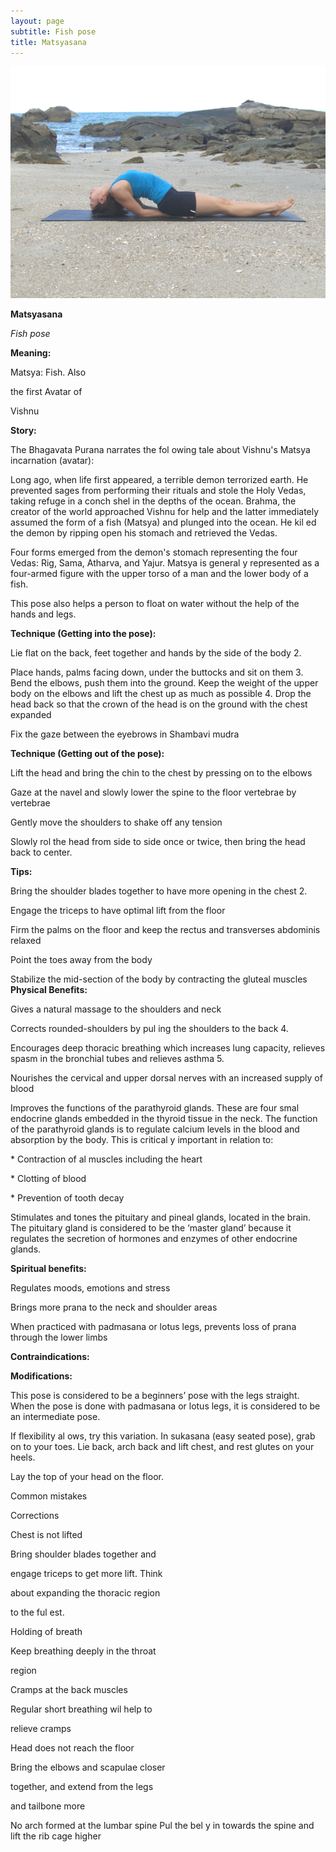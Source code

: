 ```yaml
---
layout: page
subtitle: Fish pose
title: Matsyasana
---
```

  <p class="calibre1 text-center">
   <img class="calibre2" src="../../assets/img/index-38_3.png"/>
  </p>
  <p class="calibre1">
  </p>
  <p class="calibre1">
   <b class="calibre3">
   </b>
  </p>
  <p class="calibre1">
   <b class="calibre3">
    Matsyasana
   </b>
  </p>
  <p class="calibre1">
  </p>
  <p class="calibre1">
  </p>
  <p class="calibre1">
  </p>
  <p class="calibre1">
  </p>
  <p class="calibre1">
  </p>
  <p class="calibre1">
   <i class="calibre4">
    Fish pose
   </i>
  </p>
  <p class="calibre1">
   <b class="calibre3">
   </b>
  </p>
  <p class="calibre1">
   <b class="calibre3">
    Meaning:
   </b>
  </p>
  <p class="calibre1">
   Matsya: Fish. Also
  </p>
  <p class="calibre1">
   the first Avatar of
  </p>
  <p class="calibre1">
   Vishnu
  </p>
  <p class="calibre1">
  </p>
  <p class="calibre1">
  </p>
  <p class="calibre1">
  </p>
  <p class="calibre1">
  </p>
  <p class="calibre1">
   <b class="calibre3">
    Story:
   </b>
  </p>
  <p class="calibre1">
  </p>
  <p class="calibre1">
   The  Bhagavata  Purana  narrates  the  fol owing  tale  about  Vishnu's  Matsya incarnation (avatar):
  </p>
  <p class="calibre1">
  </p>
  <p class="calibre1">
   Long  ago,  when  life  first  appeared,  a  terrible  demon  terrorized  earth.  He prevented sages from performing their rituals and stole the Holy Vedas, taking refuge in a conch shel  in the depths of the ocean. Brahma, the creator of the world  approached  Vishnu  for  help  and  the  latter  immediately  assumed  the form of a fish (Matsya) and plunged into the ocean. He kil ed  the demon by ripping open his stomach and retrieved the Vedas.
  </p>
  <p class="calibre1">
  </p>
  <p class="calibre1">
   Four forms emerged from the demon's stomach representing the four Vedas: Rig, Sama, Atharva, and Yajur. Matsya is general y represented as a four-armed figure with the upper torso of a man and the lower body of a fish.
  </p>
  <p class="calibre1">
  </p>
  <p class="calibre1">
   This pose also helps a person to float on water without the help of the hands and legs.
  </p>
  <p class="calibre1">
   <b class="calibre3">
   </b>
  </p>
  <p class="calibre1">
   <b class="calibre3">
   </b>
  </p>
  <p class="calibre1">
   <b class="calibre3">
   </b>
  </p>
  <p class="calibre1">
  </p>
  <p class="calibre1">
   <a id="p39">
   </a>
  </p>
  <p class="calibre1">
  </p>
  <p class="calibre1">
   <b class="calibre3">
   </b>
  </p>
  <p class="calibre1">
   <b class="calibre3">
    Technique (Getting into the pose):
   </b>
  </p>
  <p class="calibre1">
   Lie flat on the back, feet together and hands by the side of the body 2.
  </p>
  <p class="calibre1">
   Place hands, palms facing down, under the buttocks and sit on them 3.        Bend  the  elbows,  push  them  into  the  ground.  Keep  the  weight  of  the upper body on the elbows and lift the chest up as much as possible 4.        Drop the head back so that the crown of the head is on the ground with the chest expanded
  </p>
  <p class="calibre1">
   Fix the gaze between the eyebrows in Shambavi mudra
  </p>
  <p class="calibre1">
  </p>
  <p class="calibre1">
   <b class="calibre3">
    Technique (Getting out of the pose):
   </b>
  </p>
  <p class="calibre1">
   Lift  the  head  and  bring  the  chin  to  the  chest  by  pressing  on  to  the elbows
  </p>
  <p class="calibre1">
   Gaze at the navel and slowly lower the spine to the floor vertebrae by vertebrae
  </p>
  <p class="calibre1">
   Gently move the shoulders to shake off any tension
  </p>
  <p class="calibre1">
   Slowly rol  the head from side to side once or twice, then bring the head back to center.
  </p>
  <p class="calibre1">
   <b class="calibre3">
   </b>
  </p>
  <p class="calibre1">
   <b class="calibre3">
    Tips:
   </b>
  </p>
  <p class="calibre1">
   Bring the shoulder blades together to have more opening in the chest 2.
  </p>
  <p class="calibre1">
   Engage the triceps to have optimal lift from the floor
  </p>
  <p class="calibre1">
   Firm  the  palms  on  the  floor  and  keep  the  rectus  and  transverses abdominis relaxed
  </p>
  <p class="calibre1">
   Point the toes away from the body
  </p>
  <p class="calibre1">
   Stabilize the mid-section of the body by contracting the gluteal muscles
   <b class="calibre3">
    Physical Benefits:
   </b>
  </p>
  <p class="calibre1">
   Gives a natural massage to the shoulders and neck
  </p>
  <p class="calibre1">
   Corrects rounded-shoulders by pul ing the shoulders to the back 4.
  </p>
  <p class="calibre1">
   Encourages  deep  thoracic  breathing  which  increases  lung  capacity, relieves spasm in the bronchial tubes and relieves asthma 5.
  </p>
  <p class="calibre1">
   Nourishes the cervical and upper dorsal nerves with an increased supply of blood
  </p>
  <p class="calibre1">
  </p>
  <p class="calibre1">
   <a id="p40">
   </a>
  </p>
  <p class="calibre1">
  </p>
  <p class="calibre1">
   Improves the functions of the parathyroid glands. These are four smal endocrine  glands  embedded  in  the  thyroid  tissue  in  the  neck.    The function  of  the  parathyroid  glands  is  to  regulate  calcium  levels  in  the blood and absorption by the body.  This is critical y important in relation to:
  </p>
  <p class="calibre1">
  </p>
  <p class="calibre1">
   * Contraction of al  muscles including the heart
  </p>
  <p class="calibre1">
  </p>
  <p class="calibre1">
   * Clotting of blood
  </p>
  <p class="calibre1">
  </p>
  <p class="calibre1">
   * Prevention of tooth decay
  </p>
  <p class="calibre1">
  </p>
  <p class="calibre1">
   Stimulates  and  tones  the  pituitary  and  pineal  glands,  located  in  the brain. The pituitary gland is considered to be the ‘master gland’ because it regulates the secretion of hormones and enzymes of other endocrine glands.
  </p>
  <p class="calibre1">
  </p>
  <p class="calibre1">
   <b class="calibre3">
    Spiritual benefits:
   </b>
  </p>
  <p class="calibre1">
   Regulates moods, emotions and stress
  </p>
  <p class="calibre1">
   Brings more prana to the neck and shoulder areas
  </p>
  <p class="calibre1">
   When  practiced  with  padmasana  or  lotus  legs,  prevents  loss  of  prana through the lower limbs
  </p>
  <p class="calibre1">
  </p>
  <p class="calibre1">
   <b class="calibre3">
    Contraindications:
   </b>
  </p>
  <p class="calibre1">
  </p>
  <p class="calibre1">
  </p>
  <p class="calibre1">
   <b class="calibre3">
    Modifications:
   </b>
  </p>
  <p class="calibre1">
   This pose is considered to be a beginners’ pose with the legs straight. When the  pose  is  done  with  padmasana  or  lotus  legs,  it  is  considered  to  be  an intermediate pose.
  </p>
  <p class="calibre1">
  </p>
  <p class="calibre1">
   If flexibility al ows, try this variation. In sukasana (easy seated pose), grab on to your toes. Lie back, arch back and lift chest, and rest glutes on your heels.
  </p>
  <p class="calibre1">
   Lay the top of your head on the floor.
  </p>
  <p class="calibre1">
   <b class="calibre3">
   </b>
  </p>
  <p class="calibre1">
   <b class="calibre3">
   </b>
  </p>
  <p class="calibre1">
   <b class="calibre3">
   </b>
  </p>
  <p class="calibre1">
   <b class="calibre3">
   </b>
  </p>
  <p class="calibre1">
  </p>
  <p class="calibre1">
   <a id="p41">
   </a>
  </p>
  <p class="calibre1">
  </p>
  <p class="calibre1">
   Common mistakes
  </p>
  <p class="calibre1">
   Corrections
  </p>
  <p class="calibre1">
   Chest is not lifted
  </p>
  <p class="calibre1">
   Bring shoulder blades together and
  </p>
  <p class="calibre1">
   engage triceps to get more lift. Think
  </p>
  <p class="calibre1">
   about expanding the thoracic region
  </p>
  <p class="calibre1">
   to the ful est.
  </p>
  <p class="calibre1">
   Holding of breath
  </p>
  <p class="calibre1">
   Keep breathing deeply in the throat
  </p>
  <p class="calibre1">
   region
  </p>
  <p class="calibre1">
   Cramps at the back muscles
  </p>
  <p class="calibre1">
   Regular short breathing wil  help to
  </p>
  <p class="calibre1">
   relieve cramps
  </p>
  <p class="calibre1">
   Head does not reach the floor
  </p>
  <p class="calibre1">
   Bring the elbows and scapulae closer
  </p>
  <p class="calibre1">
   together, and extend from the legs
  </p>
  <p class="calibre1">
   and tailbone more
  </p>
  <p class="calibre1">
   No arch formed at the lumbar spine  Pul  the bel y in towards the spine and lift the rib cage higher
  </p>
  <p class="calibre1">
  </p>
  <p class="calibre1">
  </p>
  <p class="calibre1">
   <a id="p42">
   </a>
  </p>
